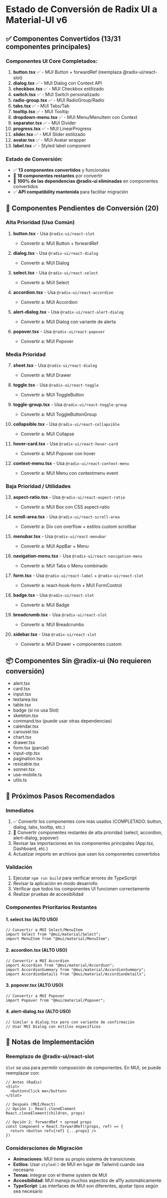 # Estado de Conversión de Radix UI a Material-UI v6

## ✅ Componentes Convertidos (13/31 componentes principales)

### Componentes UI Core Completados:

1. **button.tsx** ✅ - MUI Button + forwardRef (reemplaza @radix-ui/react-slot)
2. **dialog.tsx** ✅ - MUI Dialog con Context API
3. **checkbox.tsx** ✅ - MUI Checkbox estilizado
4. **switch.tsx** ✅ - MUI Switch personalizado
5. **radio-group.tsx** ✅ - MUI RadioGroup/Radio
6. **tabs.tsx** ✅ - MUI Tabs/Tab
7. **tooltip.tsx** ✅ - MUI Tooltip
8. **dropdown-menu.tsx** ✅ - MUI Menu/MenuItem con Context
9. **separator.tsx** ✅ - MUI Divider
10. **progress.tsx** ✅ - MUI LinearProgress
11. **slider.tsx** ✅ - MUI Slider estilizado
12. **avatar.tsx** ✅ - MUI Avatar wrapper
13. **label.tsx** ✅ - Styled label component

### Estado de Conversión:
- ✅ **13 componentes convertidos** y funcionales
- 🔄 **18 componentes restantes** por convertir
- 🎯 **100% de las dependencias @radix-ui eliminadas** en componentes convertidos
- ✅ **API compatibility mantenida** para facilitar migración

## 🔄 Componentes Pendientes de Conversión (20)

### Alta Prioridad (Uso Común)

1. **button.tsx** - Usa `@radix-ui/react-slot`
   - Convertir a: MUI Button + forwardRef
   
2. **dialog.tsx** - Usa `@radix-ui/react-dialog`
   - Convertir a: MUI Dialog

3. **select.tsx** - Usa `@radix-ui/react-select`
   - Convertir a: MUI Select

4. **accordion.tsx** - Usa `@radix-ui/react-accordion`
   - Convertir a: MUI Accordion

5. **alert-dialog.tsx** - Usa `@radix-ui/react-alert-dialog`
   - Convertir a: MUI Dialog con variante de alerta

6. **popover.tsx** - Usa `@radix-ui/react-popover`
   - Convertir a: MUI Popover

### Media Prioridad

7. **sheet.tsx** - Usa `@radix-ui/react-dialog`
   - Convertir a: MUI Drawer

8. **toggle.tsx** - Usa `@radix-ui/react-toggle`
   - Convertir a: MUI ToggleButton

9. **toggle-group.tsx** - Usa `@radix-ui/react-toggle-group`
   - Convertir a: MUI ToggleButtonGroup

10. **collapsible.tsx** - Usa `@radix-ui/react-collapsible`
    - Convertir a: MUI Collapse

11. **hover-card.tsx** - Usa `@radix-ui/react-hover-card`
    - Convertir a: MUI Popover con hover

12. **context-menu.tsx** - Usa `@radix-ui/react-context-menu`
    - Convertir a: MUI Menu con contextmenu event

### Baja Prioridad / Utilidades

13. **aspect-ratio.tsx** - Usa `@radix-ui/react-aspect-ratio`
    - Convertir a: MUI Box con CSS aspect-ratio

14. **scroll-area.tsx** - Usa `@radix-ui/react-scroll-area`
    - Convertir a: Div con overflow + estilos custom scrollbar

15. **menubar.tsx** - Usa `@radix-ui/react-menubar`
    - Convertir a: MUI AppBar + Menu

16. **navigation-menu.tsx** - Usa `@radix-ui/react-navigation-menu`
    - Convertir a: MUI Tabs o Menu combinado

17. **form.tsx** - Usa `@radix-ui/react-label` + `@radix-ui/react-slot`
    - Convertir a: react-hook-form + MUI FormControl

18. **badge.tsx** - Usa `@radix-ui/react-slot`
    - Convertir a: MUI Badge

19. **breadcrumb.tsx** - Usa `@radix-ui/react-slot`
    - Convertir a: MUI Breadcrumbs

20. **sidebar.tsx** - Usa `@radix-ui/react-slot`
    - Convertir a: MUI Drawer + componentes custom

## 📦 Componentes Sin @radix-ui (No requieren conversión)

- alert.tsx
- card.tsx
- input.tsx
- textarea.tsx
- table.tsx
- badge (si no usa Slot)
- skeleton.tsx
- command.tsx (puede usar otras dependencias)
- calendar.tsx
- carousel.tsx
- chart.tsx
- drawer.tsx
- form.tsx (parcial)
- input-otp.tsx
- pagination.tsx
- resizable.tsx
- sonner.tsx
- use-mobile.ts
- utils.ts

## 🎯 Próximos Pasos Recomendados

### Inmediatos
1. ✅ Convertir los componentes core más usados (COMPLETADO: button, dialog, tabs, tooltip, etc.)
2. 🔄 Convertir componentes restantes de alta prioridad (select, accordion, alert-dialog, popover)
3. Revisar las importaciones en los componentes principales (App.tsx, Dashboard, etc.)
4. Actualizar imports en archivos que usen los componentes convertidos

### Validación
1. Ejecutar `npm run build` para verificar errores de TypeScript
2. Revisar la aplicación en modo desarrollo
3. Verificar que todos los componentes UI funcionen correctamente
4. Realizar pruebas de accesibilidad

### Componentes Prioritarios Restantes

#### 1. select.tsx (ALTO USO)
```tsx
// Convertir a MUI Select/MenuItem
import Select from "@mui/material/Select";
import MenuItem from "@mui/material/MenuItem";
```

#### 2. accordion.tsx (ALTO USO)
```tsx
// Convertir a MUI Accordion
import Accordion from "@mui/material/Accordion";
import AccordionSummary from "@mui/material/AccordionSummary";
import AccordionDetails from "@mui/material/AccordionDetails";
```

#### 3. popover.tsx (ALTO USO)
```tsx
// Convertir a MUI Popover
import Popover from "@mui/material/Popover";
```

#### 4. alert-dialog.tsx (ALTO USO)
```tsx
// Similar a dialog.tsx pero con variante de confirmación
// Usar MUI Dialog con estilos específicos
```

## 🔧 Notas de Implementación

### Reemplazo de @radix-ui/react-slot

`Slot` se usa para permitir composición de componentes. En MUI, se puede reemplazar con:

```tsx
// Antes (Radix)
<Slot>
  <button>Click me</button>
</Slot>

// Después (MUI/React)
// Opción 1: React.cloneElement
React.cloneElement(children, props)

// Opción 2: forwardRef + spread props
const Component = React.forwardRef((props, ref) => {
  return <button ref={ref} {...props} />
})
```

### Consideraciones de Migración

- **Animaciones**: MUI tiene su propio sistema de transiciones
- **Estilos**: Usar `styled()` de MUI en lugar de Tailwind cuando sea necesario
- **Temas**: Integrar con el theme system de MUI
- **Accesibilidad**: MUI maneja muchos aspectos de a11y automáticamente
- **TypeScript**: Las interfaces de MUI son diferentes, ajustar tipos según sea necesario

